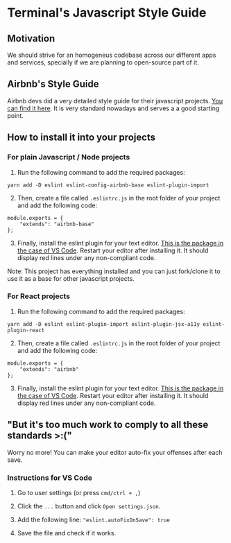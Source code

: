# Terminal's Javascript Style Guide

## Motivation

We should strive for an homogeneus codebase across our different apps and services, specially if we are planning to open-source part of it.

## Airbnb's Style Guide

Airbnb devs did a very detailed style guide for their javascript projects. [You can find it here](https://github.com/airbnb/javascript/tree/master/react). It is very standard nowadays and serves a a good starting point.

## How to install it into your projects

### For plain Javascript / Node projects

1. Run the following command to add the required packages:

`yarn add -D eslint eslint-config-airbnb-base eslint-plugin-import`

2. Then, create a file called `.eslintrc.js` in the root folder of your project and add the following code:

```
module.exports = {
    "extends": "airbnb-base"
};
```

3. Finally, install the eslint plugin for your text editor. [This is the package in the case of VS Code](https://github.com/Microsoft/vscode-eslint). Restart your editor after installing it. It should display red lines under any non-compliant code.

Note: This project has everything installed and you can just fork/clone it to use it as a base for other javascript projects.

### For React projects

1. Run the following command to add the required packages:

`yarn add -D eslint eslint-plugin-import eslint-plugin-jsx-a11y eslint-plugin-react`

2. Then, create a file called `.eslintrc.js` in the root folder of your project and add the following code:

```
module.exports = {
    "extends": "airbnb"
};
```

3. Finally, install the eslint plugin for your text editor. [This is the package in the case of VS Code](https://github.com/Microsoft/vscode-eslint). Restart your editor after installing it. It should display red lines under any non-compliant code.

## "But it's too much work to comply to all these standards >:("

Worry no more! You can make your editor auto-fix your offenses after each save.

### Instructions for VS Code

1. Go to user settings (or press `cmd/ctrl + ,`)

2. Click the `...` button and click `Open settings.json`.

3. Add the following line: `"eslint.autoFixOnSave": true`

4. Save the file and check if it works.
